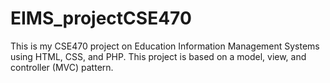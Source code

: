 # EIMS_projectCSE470
This is my CSE470 project on Education Information Management Systems using HTML, CSS, and PHP. This project is based on a model, view, and controller (MVC) pattern.
